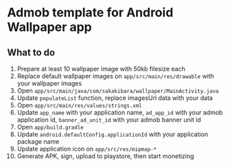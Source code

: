 # Admob template for Android Wallpaper app

## What to do

1. Prepare at least 10 wallpaper image with 50kb filesize each
2. Replace default wallpaper images on `app/src/main/res/drawable` with your wallpaper images
3. Open `app/src/main/java/com/sakakibara/wallpaper/MainActivity.java`
4. Update `populateList` function, replace imagesUrl data with your data
5. Open `app/src/main/res/values/strings.xml`
6. Update `app_name` with your application name, `ad_app_id` with your admob application id, `banner_ad_unit_id` with your admob banner unit id
7. Open `app/build.gradle`
8. Update `android.defaultConfig.applicationId` with your application package name
9. Update application icon on `app/src/res/mipmap-*`
10. Generate APK, sign, upload to playstore, then start monetizing
